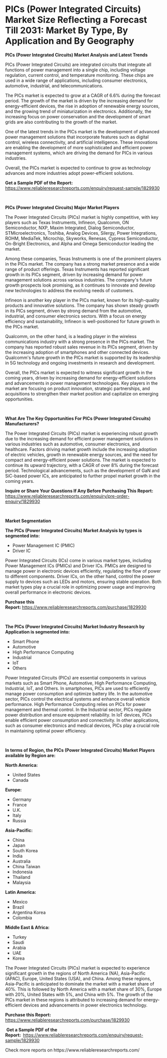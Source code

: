 <p><h1>PICs (Power Integrated Circuits) Market Size Reflecting a Forecast Till 2031: Market By Type, By Application and By Geography</h1></p><p><strong>PICs (Power Integrated Circuits) Market Analysis and Latest Trends</strong></p>
<p><p>PICs (Power Integrated Circuits) are integrated circuits that integrate all functions of power management into a single chip, including voltage regulation, current control, and temperature monitoring. These chips are used in a wide range of applications, including consumer electronics, automotive, industrial, and telecommunications.</p><p>The PICs market is expected to grow at a CAGR of 6.6% during the forecast period. The growth of the market is driven by the increasing demand for energy-efficient devices, the rise in adoption of renewable energy sources, and the growing trend of miniaturization in electronics. Additionally, the increasing focus on power conservation and the development of smart grids are also contributing to the growth of the market.</p><p>One of the latest trends in the PICs market is the development of advanced power management solutions that incorporate features such as digital control, wireless connectivity, and artificial intelligence. These innovations are enabling the development of more sophisticated and efficient power management systems, which are driving the demand for PICs in various industries.</p><p>Overall, the PICs market is expected to continue to grow as technology advances and more industries adopt power-efficient solutions.</p></p>
<p><strong>Get a Sample PDF of the Report:&nbsp;</strong> <a href="https://www.reliableresearchreports.com/enquiry/request-sample/1829930">https://www.reliableresearchreports.com/enquiry/request-sample/1829930</a></p>
<p>&nbsp;</p>
<p><strong>PICs (Power Integrated Circuits) Major Market Players</strong></p>
<p><p>The Power Integrated Circuits (PICs) market is highly competitive, with key players such as Texas Instruments, Infineon, Qualcomm, ON Semiconductor, NXP, Maxim Integrated, Dialog Semiconductor, STMicroelectronics, Toshiba, Analog Devices, Silergy, Power Integrations, ROHM, MediaTek, Microchip, Skyworks, Renesas, Cypress Semiconductor, On-Bright Electronics, and Alpha and Omega Semiconductor leading the market.</p><p>Among these companies, Texas Instruments is one of the prominent players in the PICs market. The company has a strong market presence and a wide range of product offerings. Texas Instruments has reported significant growth in its PICs segment, driven by increasing demand for power management solutions across various industries. The company's future growth prospects look promising, as it continues to innovate and develop new technologies to address the evolving needs of customers.</p><p>Infineon is another key player in the PICs market, known for its high-quality products and innovative solutions. The company has shown steady growth in its PICs segment, driven by strong demand from the automotive, industrial, and consumer electronics sectors. With a focus on energy efficiency and sustainability, Infineon is well-positioned for future growth in the PICs market.</p><p>Qualcomm, on the other hand, is a leading player in the wireless communications industry with a strong presence in the PICs market. The company has reported robust sales revenue in its PICs segment, driven by the increasing adoption of smartphones and other connected devices. Qualcomm's future growth in the PICs market is supported by its leadership in 5G technology and ongoing investments in research and development.</p><p>Overall, the PICs market is expected to witness significant growth in the coming years, driven by increasing demand for energy-efficient solutions and advancements in power management technologies. Key players in the market are focusing on product innovation, strategic partnerships, and acquisitions to strengthen their market position and capitalize on emerging opportunities.</p></p>
<p>&nbsp;</p>
<p><strong>What Are The Key Opportunities For PICs (Power Integrated Circuits) Manufacturers?</strong></p>
<p><p>The Power Integrated Circuits (PICs) market is experiencing robust growth due to the increasing demand for efficient power management solutions in various industries such as automotive, consumer electronics, and healthcare. Factors driving market growth include the increasing adoption of electric vehicles, growth in renewable energy sources, and the need for compact and energy-efficient power solutions. The market is expected to continue its upward trajectory, with a CAGR of over 8% during the forecast period. Technological advancements, such as the development of GaN and SiC-based power ICs, are anticipated to further propel market growth in the coming years.</p></p>
<p><strong>Inquire or Share Your Questions If Any Before Purchasing This Report:</strong> <a href="https://www.reliableresearchreports.com/enquiry/pre-order-enquiry/1829930">https://www.reliableresearchreports.com/enquiry/pre-order-enquiry/1829930</a></p>
<p>&nbsp;</p>
<p><strong>Market Segmentation</strong></p>
<p><strong>The PICs (Power Integrated Circuits) Market Analysis by types is segmented into:</strong></p>
<p><ul><li>Power Management IC (PMIC)</li><li>Driver IC</li></ul></p>
<p><p>Power Integrated Circuits (ICs) come in various market types, including Power Management ICs (PMICs) and Driver ICs. PMICs are designed to manage power in electronic devices efficiently, regulating the flow of power to different components. Driver ICs, on the other hand, control the power supply to devices such as LEDs and motors, ensuring stable operation. Both market types play a crucial role in optimizing power usage and improving overall performance in electronic devices.</p></p>
<p><strong>Purchase this Report:&nbsp;</strong><a href="https://www.reliableresearchreports.com/purchase/1829930">https://www.reliableresearchreports.com/purchase/1829930</a></p>
<p>&nbsp;</p>
<p><strong>The PICs (Power Integrated Circuits) Market Industry Research by Application is segmented into:</strong></p>
<p><ul><li>Smart Phone</li><li>Automotive</li><li>High Performance Computing</li><li>Industrial</li><li>IoT</li><li>Others</li></ul></p>
<p><p>Power Integrated Circuits (PICs) are essential components in various markets such as Smart Phone, Automotive, High Performance Computing, Industrial, IoT, and Others. In smartphones, PICs are used to efficiently manage power consumption and optimize battery life. In the automotive sector, PICs control the electrical systems and enhance overall vehicle performance. High Performance Computing relies on PICs for power management and thermal control. In the Industrial sector, PICs regulate power distribution and ensure equipment reliability. In IoT devices, PICs enable efficient power consumption and connectivity. In other applications, such as consumer electronics and medical devices, PICs play a crucial role in maintaining optimal power efficiency.</p></p>
<p>&nbsp;</p>
<p><strong>In terms of Region, the PICs (Power Integrated Circuits) Market Players available by Region are:</strong></p>
<p>
    <p> <strong> North America: </strong>
        <ul>
            <li>United States</li>
            <li>Canada</li>
        </ul>
        </p> 
    <p> <strong> Europe: </strong>
        <ul>
            <li>Germany</li>
            <li>France</li>
            <li>U.K.</li>
            <li>Italy</li>
            <li>Russia</li>
        </ul>
        </p> 
    <p> <strong> Asia-Pacific: </strong>
        <ul>
            <li>China</li>
            <li>Japan</li>
            <li>South Korea</li>
            <li>India</li>
            <li>Australia</li>
            <li>China Taiwan</li>
            <li>Indonesia</li>
            <li>Thailand</li>
            <li>Malaysia</li>
        </ul>
        </p> 
    <p> <strong> Latin America: </strong>
        <ul>
            <li>Mexico</li>
            <li>Brazil</li>
            <li>Argentina Korea</li>
            <li>Colombia</li>
        </ul>
        </p> 
    <p> <strong> Middle East & Africa: </strong>
        <ul>
            <li>Turkey</li>
            <li>Saudi</li>
            <li>Arabia</li>
            <li>UAE</li>
            <li>Korea</li>
        </ul>
    </p>
    </p>
<p><p>The Power Integrated Circuits (PICs) market is expected to experience significant growth in the regions of North America (NA), Asia-Pacific (APAC), Europe, United States (USA), and China. Among these regions, Asia-Pacific is anticipated to dominate the market with a market share of 40%. This is followed by North America with a market share of 30%, Europe with 20%, United States with 5%, and China with 5%. The growth of the PICs market in these regions is attributed to increasing demand for energy-efficient devices and advancements in power electronics technology.</p></p>
<p><strong>Purchase this Report: </strong><a href="https://www.reliableresearchreports.com/purchase/1829930">https://www.reliableresearchreports.com/purchase/1829930</a></p>
<p>&nbsp;<strong>Get a Sample PDF of the Report:&nbsp;&nbsp;</strong><a href="https://www.reliableresearchreports.com/enquiry/request-sample/1829930">https://www.reliableresearchreports.com/enquiry/request-sample/1829930</a></p>
<p><strong></strong></p>
<p>Check more reports on https://www.reliableresearchreports.com/</p>
